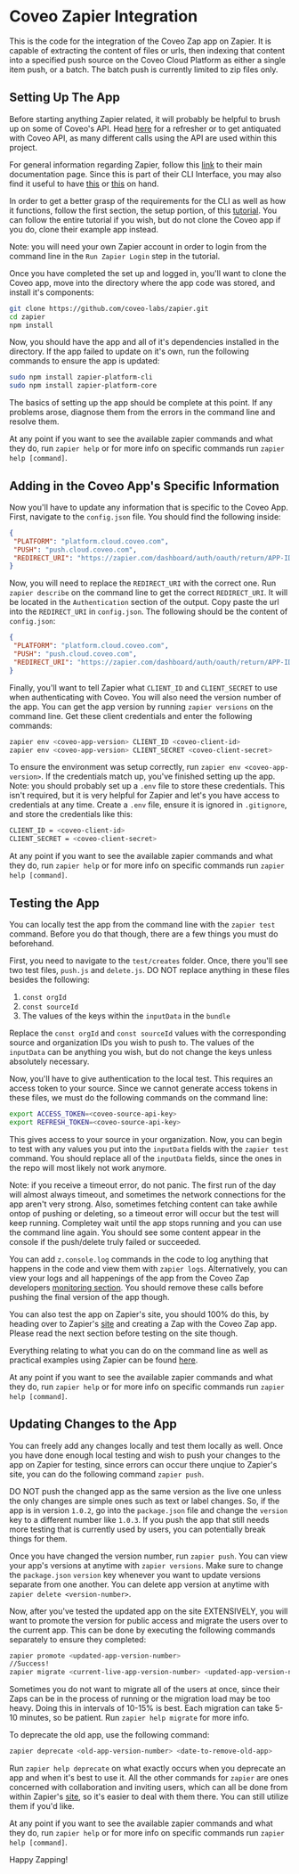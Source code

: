 # Coveo Zapier Integration

This is the code for the integration of the Coveo Zap app on Zapier. It is capable of extracting the content
of files or urls, then indexing that content into a specified push source on the Coveo Cloud Platform as either a
single item push, or a batch. The batch push is currently limited to zip files only.

## Setting Up The App

Before starting anything Zapier related, it will probably be helpful to brush up on some of Coveo's API. 
Head [here](https://platform.cloud.coveo.com/docs?api=Platform) for a refresher or to get antiquated with 
Coveo API, as many different calls using the API are used within this project.

For general information regarding Zapier, follow this [link](https://zapier.com/developer/documentation/v2/) to their main
documentation page. Since this is part of their CLI Interface, you may also find it useful to have [this](https://www.npmjs.com/package/zapier-platform-cli) or
[this](https://zapier.github.io/zapier-platform-cli/cli.html) on hand.

In order to get a better grasp of the requirements for the CLI as well as how it functions, follow the first section, the setup portion, of this [tutorial](https://zapier.com/developer/start/introduction).
You can follow the entire tutorial if you wish, but do not clone the Coveo app if you do, clone their example app instead.

Note: you will need your own Zapier account in order to login from the command line in the `Run Zapier Login` step in the tutorial.

Once you have completed the set up and logged in, you'll want to clone the Coveo app, move into the directory where the app code was stored, and install it's components:

```bash
git clone https://github.com/coveo-labs/zapier.git
cd zapier
npm install
```
Now, you should have the app and all of it's dependencies installed in the directory. If the app failed to update on it's own, run the following commands to
ensure the app is updated:

```bash
sudo npm install zapier-platform-cli
sudo npm install zapier-platform-core
```
The basics of setting up the app should be complete at this point. If any problems arose, diagnose them from the errors in the command line
and resolve them.

At any point if you want to see the available zapier commands and what they do, run `zapier help` or for more info on specific commands run
`zapier help [command]`.

## Adding in the Coveo App's Specific Information

Now you'll have to update any information that is specific to the Coveo App. First, navigate to the `config.json` file. You should find the following inside:

```json
{
 "PLATFORM": "platform.cloud.coveo.com",
 "PUSH": "push.cloud.coveo.com",
 "REDIRECT_URI": "https://zapier.com/dashboard/auth/oauth/return/APP-ID/"
}
``` 

Now, you will need to replace the `REDIRECT_URI` with the correct one. Run `zapier describe` on the command line to get the correct `REDIRECT_URI`.
It will be located in the `Authentication` section of the output. Copy paste the url into the `REDIRECT_URI`
in `config.json`. The following should be the content of `config.json`:

```json
{
 "PLATFORM": "platform.cloud.coveo.com",
 "PUSH": "push.cloud.coveo.com",
 "REDIRECT_URI": "https://zapier.com/dashboard/auth/oauth/return/APP-IDCLIAPI/"
}
```

Finally, you'll want to tell Zapier what `CLIENT_ID` and `CLIENT_SECRET` to use when authenticating with Coveo. You will 
also need the version number of the app. You can get the app version by running `zapier versions` on the command line. Get these client credentials
and enter the following commands:

```bash
zapier env <coveo-app-version> CLIENT_ID <coveo-client-id>
zapier env <coveo-app-version> CLIENT_SECRET <coveo-client-secret>
```

To ensure the environment was setup correctly, run `zapier env <coveo-app-version>`. If the credentials match up, you've finished setting up the app.
Note: you should probably set up a `.env` file to store these credentials. This isn't required, but it is very helpful for Zapier and let's you have access to credentials at any time.
Create a `.env` file, ensure it is ignored in `.gitignore`, and store the credentials like this:

```bash
CLIENT_ID = <coveo-client-id>
CLIENT_SECRET = <coveo-client-secret>
```

At any point if you want to see the available zapier commands and what they do, run `zapier help` or for more info on specific commands run
`zapier help [command]`.

## Testing the App

You can locally test the app from the command line with the `zapier test` command. Before you do that though, there are a few things you must do beforehand.

First, you need to navigate to the `test/creates` folder. Once, there you'll see two test files, `push.js` and `delete.js`. DO NOT replace anything in these files besides
the following:

 1. `const orgId`
 1. `const sourceId`
 1.  The values of the keys within the `inputData` in the `bundle`

Replace the `const orgId` and `const sourceId` values with the corresponding source and organization IDs you wish to push to.
The values of the `inputData` can be anything you wish, but do not change the keys unless absolutely necessary.

Now, you'll have to give authentication to the local test. This requires an access token to your source. Since we cannot generate access tokens in
these files, we must do the following commands on the command line:

```bash
export ACCESS_TOKEN=<coveo-source-api-key>
export REFRESH_TOKEN=<coveo-source-api-key>
```

This gives access to your source in your organization. Now, you can begin to test with any values you put into the `inputData` fields with the `zapier test` command.
You should replace all of the `inputData` fields, since the ones in the repo will most likely not work anymore.

Note: if you receive a timeout error, do not panic. The first run of the day will almost always timeout, and sometimes the network connections for the
app aren't very strong. Also, sometimes fetching content can take awhile ontop of pushing or deleting, so a timeout error will occur but the test will keep running.
Completey wait until the app stops running and you can use the command line again. You should see some content appear in the console if the push/delete truly
failed or succeeded.

You can add `z.console.log` commands in the code to log anything that happens in the code and view them with `zapier logs`. Alternatively, you can view your logs and all happenings of the app from the Coveo Zap developers [monitoring section](https://zapier.com/developer/builder/cli-app/APP-ID/monitoring). You should remove these calls before pushing the final version of the app though.

You can also test the app on Zapier's site, you should 100% do this, by heading over to Zapier's [site](https://zapier.com) and creating a Zap with the Coveo Zap app. Please
read the next section before testing on the site though.

Everything relating to what you can do on the command line as well as practical examples using Zapier can be found [here](https://github.com/zapier/zapier-platform-cli).

At any point if you want to see the available zapier commands and what they do, run `zapier help` or for more info on specific commands run
`zapier help [command]`.

## Updating Changes to the App

You can freely add any changes locally and test them locally as well. Once you have done enough local testing and wish to push your changes to the app
on Zapier for testing, since errors can occur there unqiue to Zapier's site, you can do the following command `zapier push`. 

DO NOT push the changed app as the same version as the live one unless the only changes are simple ones such as text or label changes. So, if the app is in version `1.0.2`, go into the `package.json` file and change the `version` key to a different number like `1.0.3`. If you push the app that still needs more testing that is currently used by users, you can potentially break things for them. 

Once you have changed the version number, run `zapier push`. You can view your app's versions at anytime with `zapier versions`. Make sure to change the `package.json` `version`
key whenever you want to update versions separate from one another. You can delete app version at anytime with `zapier delete <version-number>`.

Now, after you've tested the updated app on the site EXTENSIVELY, you will want to promote the version for public access and migrate the users over to the current app.
This can be done by executing the following commands separately to ensure they completed:

```bash
zapier promote <updated-app-version-number>
//Success!
zapier migrate <current-live-app-version-number> <updated-app-version-number> [% of users to migrate]
```

Sometimes you do not want to migrate all of the users at once, since their Zaps can be in the process of running or the migration load
may be too heavy. Doing this in intervals of 10-15% is best. Each migration can take 5-10 minutes, so be patient. Run `zapier help migrate` for more info.

To deprecate the old app, use the following command:

```bash
zapier deprecate <old-app-version-number> <date-to-remove-old-app>
```

Run `zapier help deprecate` on what exactly occurs when you deprecate an app and when it's best to use it. All the other commands for `zapier` are ones concerned with collaboration and inviting users, which can all be done from within Zapier's [site](https://zapier.com/developer/builder), so it's easier to deal with them there. You can still utilize them if you'd like.

At any point if you want to see the available zapier commands and what they do, run `zapier help` or for more info on specific commands run
`zapier help [command]`.

Happy Zapping!
